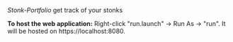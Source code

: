 *Stonk-Portfolio*
get track of your stonks

**To host the web application:**
Right-click "run.launch" -> Run As -> "run". It will be hosted on https://localhost:8080.


